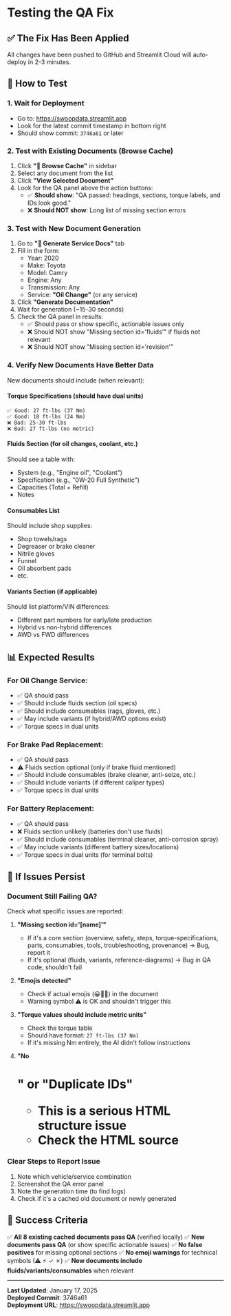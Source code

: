 # Testing the QA Fix

## ✅ The Fix Has Been Applied

All changes have been pushed to GitHub and Streamlit Cloud will auto-deploy in 2-3 minutes.

## 🧪 How to Test

### 1. Wait for Deployment
- Go to: https://swoopdata.streamlit.app
- Look for the latest commit timestamp in bottom right
- Should show commit: `3746a61` or later

### 2. Test with Existing Documents (Browse Cache)
1. Click **"📁 Browse Cache"** in sidebar
2. Select any document from the list
3. Click **"View Selected Document"**
4. Look for the QA panel above the action buttons:
   - ✅ **Should show**: "QA passed: headings, sections, torque labels, and IDs look good."
   - ❌ **Should NOT show**: Long list of missing section errors

### 3. Test with New Document Generation
1. Go to **"🔧 Generate Service Docs"** tab
2. Fill in the form:
   - Year: 2020
   - Make: Toyota
   - Model: Camry
   - Engine: Any
   - Transmission: Any
   - Service: **"Oil Change"** (or any service)
3. Click **"Generate Documentation"**
4. Wait for generation (~15-30 seconds)
5. Check the QA panel in results:
   - ✅ Should pass or show specific, actionable issues only
   - ❌ Should NOT show "Missing section id='fluids'" if fluids not relevant
   - ❌ Should NOT show "Missing section id='revision'"

### 4. Verify New Documents Have Better Data

New documents should include (when relevant):

#### Torque Specifications (should have dual units)
```
✅ Good: 27 ft-lbs (37 Nm)
✅ Good: 18 ft-lbs (24 Nm)
❌ Bad: 25-30 ft-lbs
❌ Bad: 27 ft-lbs (no metric)
```

#### Fluids Section (for oil changes, coolant, etc.)
Should see a table with:
- System (e.g., "Engine oil", "Coolant")
- Specification (e.g., "0W-20 Full Synthetic")
- Capacities (Total + Refill)
- Notes

#### Consumables List
Should include shop supplies:
- Shop towels/rags
- Degreaser or brake cleaner
- Nitrile gloves
- Funnel
- Oil absorbent pads
- etc.

#### Variants Section (if applicable)
Should list platform/VIN differences:
- Different part numbers for early/late production
- Hybrid vs non-hybrid differences
- AWD vs FWD differences

## 📊 Expected Results

### For Oil Change Service:
- ✅ QA should pass
- ✅ Should include fluids section (oil specs)
- ✅ Should include consumables (rags, gloves, etc.)
- ✅ May include variants (if hybrid/AWD options exist)
- ✅ Torque specs in dual units

### For Brake Pad Replacement:
- ✅ QA should pass
- ⚠️ Fluids section optional (only if brake fluid mentioned)
- ✅ Should include consumables (brake cleaner, anti-seize, etc.)
- ✅ Should include variants (if different caliper types)
- ✅ Torque specs in dual units

### For Battery Replacement:
- ✅ QA should pass
- ❌ Fluids section unlikely (batteries don't use fluids)
- ✅ Should include consumables (terminal cleaner, anti-corrosion spray)
- ✅ May include variants (different battery sizes/locations)
- ✅ Torque specs in dual units (for terminal bolts)

## 🐛 If Issues Persist

### Document Still Failing QA?
Check what specific issues are reported:

1. **"Missing section id='[name]'"** 
   - If it's a core section (overview, safety, steps, torque-specifications, parts, consumables, tools, troubleshooting, provenance) → Bug, report it
   - If it's optional (fluids, variants, reference-diagrams) → Bug in QA code, shouldn't fail

2. **"Emojis detected"**
   - Check if actual emojis (😀🔧🚗) in the document
   - Warning symbol ⚠ is OK and shouldn't trigger this

3. **"Torque values should include metric units"**
   - Check the torque table
   - Should have format: `27 ft-lbs (37 Nm)`
   - If it's missing Nm entirely, the AI didn't follow instructions

4. **"No <h1>"** or **"Duplicate IDs"**
   - This is a serious HTML structure issue
   - Check the HTML source

### Clear Steps to Report Issue
1. Note which vehicle/service combination
2. Screenshot the QA error panel
3. Note the generation time (to find logs)
4. Check if it's a cached old document or newly generated

## 🎯 Success Criteria

✅ **All 8 existing cached documents pass QA** (verified locally)
✅ **New documents pass QA** (or show specific actionable issues)
✅ **No false positives** for missing optional sections
✅ **No emoji warnings** for technical symbols (⚠ ⚡ ✓ ✗)
✅ **New documents include fluids/variants/consumables** when relevant

---

**Last Updated**: January 17, 2025  
**Deployed Commit**: 3746a61  
**Deployment URL**: https://swoopdata.streamlit.app
